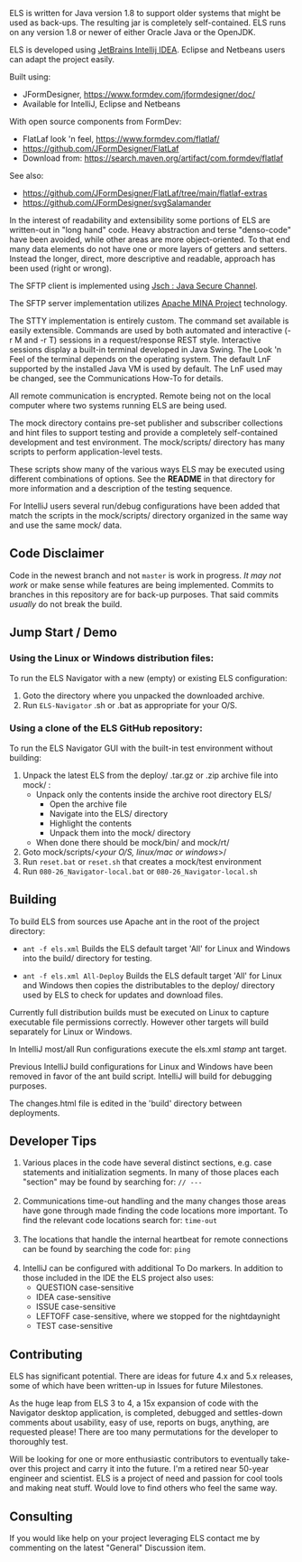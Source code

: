 ELS is written for Java version 1.8 to support older systems that might be used as back-ups.
The resulting jar is completely self-contained. ELS runs on any version 1.8 or newer of 
either Oracle Java or the OpenJDK.

ELS is developed using [JetBrains Intellij IDEA](https://www.jetbrains.com/idea/). Eclipse and Netbeans
users can adapt the project easily.

Built using:
  - JFormDesigner, https://www.formdev.com/jformdesigner/doc/
  - Available for IntelliJ, Eclipse and Netbeans

With open source components from FormDev:
  - FlatLaf look 'n feel, https://www.formdev.com/flatlaf/
  - https://github.com/JFormDesigner/FlatLaf
  - Download from: https://search.maven.org/artifact/com.formdev/flatlaf

See also:
 - https://github.com/JFormDesigner/FlatLaf/tree/main/flatlaf-extras
 - https://github.com/JFormDesigner/svgSalamander

In the interest of readability and extensibility some portions of ELS are written-out in "long hand" code.
Heavy abstraction and terse "denso-code" have been avoided, while other areas are
more object-oriented. To that end many data elements do not have one or more layers
of getters and setters. Instead the longer, direct, more descriptive and readable, 
approach has been used (right or wrong).

The SFTP client is implemented using [Jsch : Java Secure Channel](http://www.jcraft.com/jsch/).

The SFTP server implementation utilizes [Apache MINA Project](https://mina.apache.org/sshd-project/)
technology.

The STTY implementation is entirely custom. The command set available is
easily extensible. Commands are used by both automated and interactive (-r M and -r T) sessions
in a request/response REST style. Interactive sessions display a built-in terminal developed
in Java Swing. The Look 'n Feel of the terminal depends on the operating system. The default LnF
supported by the installed Java VM is used by default. The LnF used may be changed, see the
Communications How-To for details.

All remote communication is encrypted. Remote being not on the local computer where two
systems running ELS are being used.

The mock directory contains pre-set publisher and subscriber collections and hint files
to support testing and provide a completely self-contained development and test environment.
The mock/scripts/ directory has many scripts to perform application-level tests.

These scripts show many of the various ways ELS may be executed using different combinations
of options. See the **README** in that directory for more information and a description of 
the testing sequence.

For IntelliJ users several run/debug configurations have been added that match the scripts in
the mock/scripts/ directory organized in the same way and use the same mock/ data.

## Code Disclaimer

Code in the newest branch and not ```master``` is work in progress. _It may not work_ or make
sense while features are being implemented. Commits to branches in this repository are
for back-up purposes. That said commits *usually* do not break the build.

## Jump Start / Demo

### Using the Linux or Windows distribution files:

To run the ELS Navigator with a new (empty) or existing ELS configuration:

1. Goto the directory where you unpacked the downloaded archive.
2. Run ```ELS-Navigator``` .sh or .bat as appropriate for your O/S.

### Using a clone of the ELS GitHub repository:

To run the ELS Navigator GUI with the built-in test environment without building:

 1. Unpack the latest ELS from the deploy/ .tar.gz or .zip archive file into mock/ :
     * Unpack only the contents inside the archive root directory ELS/
        * Open the archive file
        * Navigate into the ELS/ directory
        * Highlight the contents
        * Unpack them into the mock/ directory 
     * When done there should be mock/bin/ and mock/rt/
 2. Goto mock/scripts/<_your O/S, linux/mac or windows_>/
 3. Run ```reset.bat``` or ```reset.sh``` that creates a mock/test environment
 4. Run ```080-26_Navigator-local.bat``` or ```080-26_Navigator-local.sh```

## Building

To build ELS from sources use Apache ant in the root of the project directory:

 * ```ant -f els.xml``` Builds the ELS default target 'All' for Linux and Windows 
   into the build/ directory for testing.

 * ```ant -f els.xml All-Deploy``` Builds the ELS default target 'All' for Linux and 
   Windows then copies the distributables to the deploy/ directory used by ELS to
   check for updates and download files.

Currently full distribution builds must be executed on Linux to capture executable
file permissions correctly. However other targets will build separately for Linux
or Windows.

In IntelliJ most/all Run configurations execute the els.xml _stamp_ ant target.

Previous IntelliJ build configurations for Linux and Windows have been removed
in favor of the ant build script. IntelliJ will build for debugging purposes.

The changes.html file is edited in the 'build' directory between deployments.

## Developer Tips

 1. Various places in the code have several distinct sections, e.g. case statements and
    initialization segments. In many of those places each "section" may be found by
    searching for:  `````// ---`````
    <br/><br/>
 2. Communications time-out handling and the many changes those areas have gone through
   made finding the code locations more important. To find the relevant code locations 
   search for:  ```time-out```
   <br/><br/>
 3. The locations that handle the internal heartbeat for remote connections can be found
   by searching the code for: ```ping```
    <br/><br/>
 4. IntelliJ can be configured with additional To Do markers. In addition to those included
    in the IDE the ELS project also uses: 
      * QUESTION case-sensitive
      * IDEA case-sensitive
      * ISSUE case-sensitive
      * LEFTOFF case-sensitive, where we stopped for the nightdaynight
      * TEST case-sensitive

## Contributing

ELS has significant potential. There are ideas for future 4.x and 5.x releases, some of which
have been written-up in Issues for future Milestones.

As the huge leap from ELS 3 to 4, a 15x expansion of code with the Navigator desktop application,
is completed, debugged and settles-down comments about usability, easy of use, reports on bugs, 
anything, are requested please! There are too many permutations for the developer to thoroughly test.

Will be looking for one or more enthusiastic contributors to eventually take-over this project
and carry it into the future. I'm a retired near 50-year engineer and scientist. ELS is a project of
need and passion for cool tools and making neat stuff. Would love to find others who feel the
same way.

## Consulting

If you would like help on your project leveraging ELS contact me by commenting on the 
latest "General" Discussion item.
